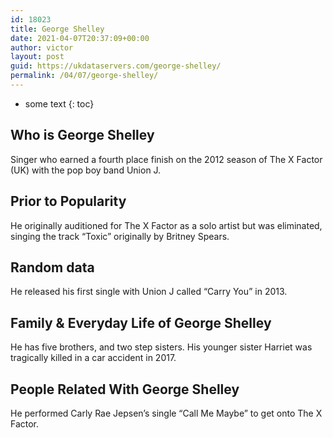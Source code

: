 ```yaml
---
id: 18023
title: George Shelley
date: 2021-04-07T20:37:09+00:00
author: victor
layout: post
guid: https://ukdataservers.com/george-shelley/
permalink: /04/07/george-shelley/
---
```


* some text
{: toc}


## Who is George Shelley



Singer who earned a fourth place finish on the 2012 season of The X Factor (UK) with the pop boy band Union J.

                
                
                
## Prior to Popularity



He originally auditioned for The X Factor as a solo artist but was eliminated, singing the track &#8220;Toxic&#8221; originally by Britney Spears.

                
                
                
## Random data



He released his first single with Union J called &#8220;Carry You&#8221; in 2013.

                
                
                
## Family & Everyday Life of George Shelley



He has five brothers, and two step sisters. His younger sister Harriet was tragically killed in a car accident in 2017.  

                
                
                
## People Related With George Shelley



He performed Carly Rae Jepsen&#8217;s single &#8220;Call Me Maybe&#8221; to get onto The X Factor.

                
              
            
          
          
          